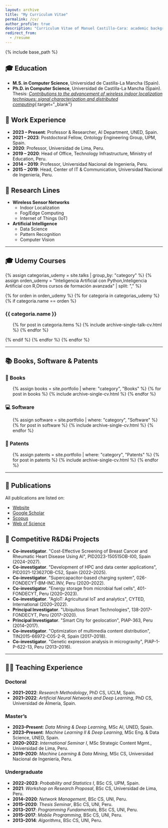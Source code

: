 ```yaml
---
layout: archive
title: "My Curriculum Vitae"
permalink: /cv/
author_profile: true
description: "Curriculum Vitae of Manuel Castillo-Cara: academic background, research lines, Udemy courses, projects, and publications."
redirect_from:
  - /resume
---
```


{% include base_path %}

## 🎓 Education
- **M.S. in Computer Science**, Universidad de Castilla-La Mancha (Spain).
- **Ph.D. in Computer Science**, Universidad de Castilla-La Mancha (Spain).  
  Thesis: [*Contributions to the advancement of wireless indoor localization techniques: signal characterization and distributed computing*](https://ruidera.uclm.es/xmlui/handle/10578/19354){:target="_blank"}

## 💼 Work Experience
- **2023 – Present**: Professor & Researcher, AI Department, UNED, Spain.  
- **2021 – 2023**: Postdoctoral Fellow, Ontology Engineering Group, UPM, Spain.  
- **2020**: Professor, Universidad de Lima, Peru.  
- **2019 – 2020**: Head of Office, Technology Infrastructure, Ministry of Education, Peru.  
- **2014 – 2019**: Professor, Universidad Nacional de Ingeniería, Peru.  
- **2015 – 2019**: Head, Center of IT & Communication, Universidad Nacional de Ingeniería, Peru.

## 🔬 Research Lines
- **Wireless Sensor Networks**
  - Indoor Localization
  - Fog/Edge Computing
  - Internet of Things (IoT)
- **Artificial Intelligence**
  - Data Science
  - Pattern Recognition
  - Computer Vision

---

## 🎓 Udemy Courses

{% assign categorias_udemy = site.talks | group_by: "category" %}
{% assign orden_udemy = "Inteligencia Artificial con Python,Inteligencia Artificial con R,Otros cursos de formación avanzada" | split: "," %}

{% for orden in orden_udemy %}
  {% for categoria in categorias_udemy %}
    {% if categoria.name == orden %}
### {{ categoria.name }}
<ul>
  {% for post in categoria.items %}
    {% include archive-single-talk-cv.html %}
  {% endfor %}
</ul>
    {% endif %}
  {% endfor %}
{% endfor %}

---

## 📚 Books, Software & Patents

### 📘 Books
<ul>
{% assign books = site.portfolio | where: "category", "Books" %}
{% for post in books %}
  {% include archive-single-cv.html %}
{% endfor %}
</ul>

### 💻 Software
<ul>
{% assign software = site.portfolio | where: "category", "Software" %}
{% for post in software %}
  {% include archive-single-cv.html %}
{% endfor %}
</ul>

### 🧾 Patents
<ul>
{% assign patents = site.portfolio | where: "category", "Patents" %}
{% for post in patents %}
  {% include archive-single-cv.html %}
{% endfor %}
</ul>

---

## 📄 Publications
All publications are listed on:
- [Website](https://manuelcastillo.eu/publications/)
- [Google Scholar](https://scholar.google.es/citations?hl=es&authuser=2&user=r0JytwIAAAAJ)
- [Scopus](https://www.scopus.com/authid/detail.uri?authorId=57200871251)
- [Web of Science](https://www.webofscience.com/wos/author/record/O-9762-2017)

## 🧪 Competitive R&D&i Projects
- **Co-investigator**. "Cost-Effective Screening of Breast Cancer and Rheumatic Heart Disease Using AI", PID2023-150515OB-I00, Spain (2024–2027).
- **Co-investigator**. "Development of HPC and data center applications", PID2021-123627OB-C52, Spain (2022–2025).
- **Co-investigator**. "Supercapacitor-based charging system", 026-FONDECYT-BM-INC.INV, Peru (2020–2022).
- **Co-investigator**. "Energy storage from microbial fuel cells", 401-FONDECYT, Peru (2020–2023).
- **Co-investigator**. "AgIoT: Agricultural IoT and analytics", CYTED, International (2020–2022).
- **Principal Investigator**. "Ubiquitous Smart Technologies", 138-2017-FONDECYT, Peru (2017–2020).
- **Principal Investigator**. "Smart City for geolocation", PIAP-363, Peru (2014–2017).
- **Co-investigator**. "Optimization of multimedia content distribution", TIN2015-66972-C05-2-R, Spain (2017–2018).
- **Co-investigator**. "Genetic expression analysis in microgravity", PIAP-1-P-622-13, Peru (2013–2016).

---

## 👨‍🏫 Teaching Experience

### Doctoral
- **2021–2022**: *Research Methodology*, PhD CS, UCLM, Spain.
- **2021–2022**: *Artificial Neural Networks and Deep Learning*, PhD CS, Universidad de Almería, Spain.

### Master’s
- **2023–Present**: *Data Mining & Deep Learning*, MSc AI, UNED, Spain.
- **2023–Present**: *Machine Learning II & Deep Learning*, MSc Eng. & Data Science, UNED, Spain.
- **2020–2022**: *International Seminar I*, MSc Strategic Content Mgmt., Universidad de Lima, Peru.
- **2019–2020**: *Machine Learning & Data Mining*, MSc CS, Universidad Nacional de Ingeniería, Peru.

### Undergraduate
- **2022–2023**: *Probability and Statistics I*, BSc CS, UPM, Spain.
- **2021**: *Workshop on Research Proposal*, BSc CS, Universidad de Lima, Peru.
- **2014–2020**: *Network Management*, BSc CS, UNI, Peru.
- **2015–2020**: *Thesis Seminar*, BSc CS, UNI, Peru.
- **2013–2017**: *Programming Fundamentals*, BSc CS, UNI, Peru.
- **2015–2017**: *Mobile Programming*, BSc CS, UNI, Peru.
- **2013–2014**: *Algorithms*, BSc CS, UNI, Peru.